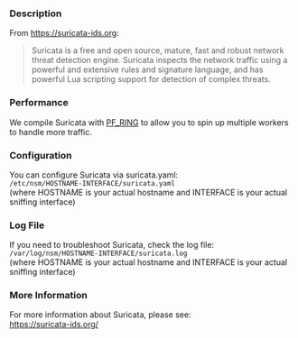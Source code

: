 ### Description
From https://suricata-ids.org:
> Suricata is a free and open source, mature, fast and robust network threat detection engine.  Suricata inspects the network traffic using a powerful and extensive rules and signature language, and has powerful Lua scripting support for detection of complex threats.

### Performance
We compile Suricata with [PF_RING](PF_RING) to allow you to spin up multiple workers to handle more traffic.

### Configuration
You can configure Suricata via suricata.yaml:  
`/etc/nsm/HOSTNAME-INTERFACE/suricata.yaml`  
(where HOSTNAME is your actual hostname and INTERFACE is your actual sniffing interface)

### Log File
If you need to troubleshoot Suricata, check the log file:  
`/var/log/nsm/HOSTNAME-INTERFACE/suricata.log`  
(where HOSTNAME is your actual hostname and INTERFACE is your actual sniffing interface)

### More Information
For more information about Suricata, please see:  
https://suricata-ids.org/